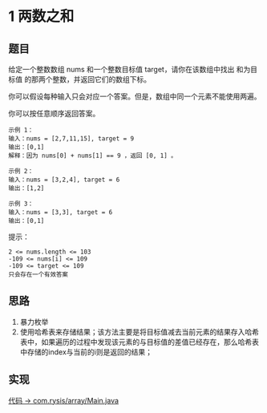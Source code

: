 # 1 两数之和

## 题目

给定一个整数数组 nums 和一个整数目标值 target，请你在该数组中找出 和为目标值 的那两个整数，并返回它们的数组下标。

你可以假设每种输入只会对应一个答案。但是，数组中同一个元素不能使用两遍。

你可以按任意顺序返回答案。

```
示例 1：
输入：nums = [2,7,11,15], target = 9
输出：[0,1]
解释：因为 nums[0] + nums[1] == 9 ，返回 [0, 1] 。

示例 2：
输入：nums = [3,2,4], target = 6
输出：[1,2]

示例 3：
输入：nums = [3,3], target = 6
输出：[0,1]
```

提示：
```
2 <= nums.length <= 103
-109 <= nums[i] <= 109
-109 <= target <= 109
只会存在一个有效答案
```

## 思路

1. 暴力枚举
2. 使用哈希表来存储结果；该方法主要是将目标值减去当前元素的结果存入哈希表中，如果遍历的过程中发现该元素的与目标值的差值已经存在，那么哈希表中存储的index与当前的i则是返回的结果；

## 实现

[代码 -> com.rysis/array/Main.java](../../src/com/rysis/array/Main.java)
